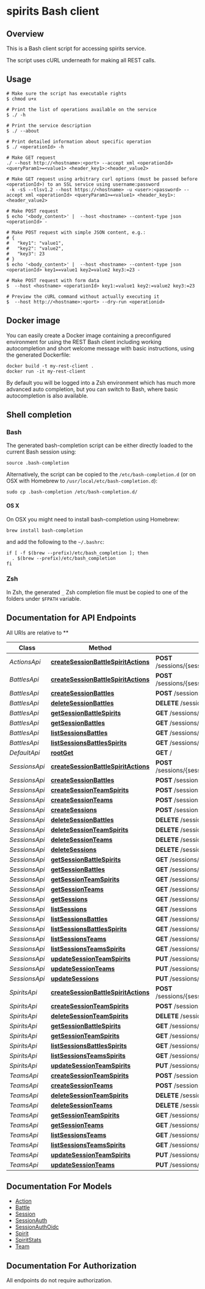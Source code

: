 # spirits Bash client

## Overview

This is a Bash client script for accessing spirits service.

The script uses cURL underneath for making all REST calls.

## Usage

```shell
# Make sure the script has executable rights
$ chmod u+x 

# Print the list of operations available on the service
$ ./ -h

# Print the service description
$ ./ --about

# Print detailed information about specific operation
$ ./ <operationId> -h

# Make GET request
./ --host http://<hostname>:<port> --accept xml <operationId> <queryParam1>=<value1> <header_key1>:<header_value2>

# Make GET request using arbitrary curl options (must be passed before <operationId>) to an SSL service using username:password
 -k -sS --tlsv1.2 --host https://<hostname> -u <user>:<password> --accept xml <operationId> <queryParam1>=<value1> <header_key1>:<header_value2>

# Make POST request
$ echo '<body_content>' |  --host <hostname> --content-type json <operationId> -

# Make POST request with simple JSON content, e.g.:
# {
#   "key1": "value1",
#   "key2": "value2",
#   "key3": 23
# }
$ echo '<body_content>' |  --host <hostname> --content-type json <operationId> key1==value1 key2=value2 key3:=23 -

# Make POST request with form data
$  --host <hostname> <operationId> key1:=value1 key2:=value2 key3:=23

# Preview the cURL command without actually executing it
$  --host http://<hostname>:<port> --dry-run <operationid>

```

## Docker image

You can easily create a Docker image containing a preconfigured environment
for using the REST Bash client including working autocompletion and short
welcome message with basic instructions, using the generated Dockerfile:

```shell
docker build -t my-rest-client .
docker run -it my-rest-client
```

By default you will be logged into a Zsh environment which has much more
advanced auto completion, but you can switch to Bash, where basic autocompletion
is also available.

## Shell completion

### Bash

The generated bash-completion script can be either directly loaded to the current Bash session using:

```shell
source .bash-completion
```

Alternatively, the script can be copied to the `/etc/bash-completion.d` (or on OSX with Homebrew to `/usr/local/etc/bash-completion.d`):

```shell
sudo cp .bash-completion /etc/bash-completion.d/
```

#### OS X

On OSX you might need to install bash-completion using Homebrew:

```shell
brew install bash-completion
```

and add the following to the `~/.bashrc`:

```shell
if [ -f $(brew --prefix)/etc/bash_completion ]; then
  . $(brew --prefix)/etc/bash_completion
fi
```

### Zsh

In Zsh, the generated `_` Zsh completion file must be copied to one of the folders under `$FPATH` variable.

## Documentation for API Endpoints

All URIs are relative to **

Class | Method | HTTP request | Description
------------ | ------------- | ------------- | -------------
*ActionsApi* | [**createSessionBattleSpiritActions**](docs/ActionsApi.md#createsessionbattlespiritactions) | **POST** /sessions/{sessionName}/battles/{battleName}/spirits/{spiritName}/actions | 
*BattlesApi* | [**createSessionBattleSpiritActions**](docs/BattlesApi.md#createsessionbattlespiritactions) | **POST** /sessions/{sessionName}/battles/{battleName}/spirits/{spiritName}/actions | 
*BattlesApi* | [**createSessionBattles**](docs/BattlesApi.md#createsessionbattles) | **POST** /sessions/{sessionName}/battles | 
*BattlesApi* | [**deleteSessionBattles**](docs/BattlesApi.md#deletesessionbattles) | **DELETE** /sessions/{sessionName}/battles/{battleName} | 
*BattlesApi* | [**getSessionBattleSpirits**](docs/BattlesApi.md#getsessionbattlespirits) | **GET** /sessions/{sessionName}/battles/{battleName}/spirits/{spiritName} | 
*BattlesApi* | [**getSessionBattles**](docs/BattlesApi.md#getsessionbattles) | **GET** /sessions/{sessionName}/battles/{battleName} | 
*BattlesApi* | [**listSessionsBattles**](docs/BattlesApi.md#listsessionsbattles) | **GET** /sessions/{sessionName}/battles | 
*BattlesApi* | [**listSessionsBattlesSpirits**](docs/BattlesApi.md#listsessionsbattlesspirits) | **GET** /sessions/{sessionName}/battles/{battleName}/spirits | 
*DefaultApi* | [**rootGet**](docs/DefaultApi.md#rootget) | **GET** / | 
*SessionsApi* | [**createSessionBattleSpiritActions**](docs/SessionsApi.md#createsessionbattlespiritactions) | **POST** /sessions/{sessionName}/battles/{battleName}/spirits/{spiritName}/actions | 
*SessionsApi* | [**createSessionBattles**](docs/SessionsApi.md#createsessionbattles) | **POST** /sessions/{sessionName}/battles | 
*SessionsApi* | [**createSessionTeamSpirits**](docs/SessionsApi.md#createsessionteamspirits) | **POST** /sessions/{sessionName}/teams/{teamName}/spirits | 
*SessionsApi* | [**createSessionTeams**](docs/SessionsApi.md#createsessionteams) | **POST** /sessions/{sessionName}/teams | 
*SessionsApi* | [**createSessions**](docs/SessionsApi.md#createsessions) | **POST** /sessions | 
*SessionsApi* | [**deleteSessionBattles**](docs/SessionsApi.md#deletesessionbattles) | **DELETE** /sessions/{sessionName}/battles/{battleName} | 
*SessionsApi* | [**deleteSessionTeamSpirits**](docs/SessionsApi.md#deletesessionteamspirits) | **DELETE** /sessions/{sessionName}/teams/{teamName}/spirits/{spiritName} | 
*SessionsApi* | [**deleteSessionTeams**](docs/SessionsApi.md#deletesessionteams) | **DELETE** /sessions/{sessionName}/teams/{teamName} | 
*SessionsApi* | [**deleteSessions**](docs/SessionsApi.md#deletesessions) | **DELETE** /sessions/{sessionName} | 
*SessionsApi* | [**getSessionBattleSpirits**](docs/SessionsApi.md#getsessionbattlespirits) | **GET** /sessions/{sessionName}/battles/{battleName}/spirits/{spiritName} | 
*SessionsApi* | [**getSessionBattles**](docs/SessionsApi.md#getsessionbattles) | **GET** /sessions/{sessionName}/battles/{battleName} | 
*SessionsApi* | [**getSessionTeamSpirits**](docs/SessionsApi.md#getsessionteamspirits) | **GET** /sessions/{sessionName}/teams/{teamName}/spirits/{spiritName} | 
*SessionsApi* | [**getSessionTeams**](docs/SessionsApi.md#getsessionteams) | **GET** /sessions/{sessionName}/teams/{teamName} | 
*SessionsApi* | [**getSessions**](docs/SessionsApi.md#getsessions) | **GET** /sessions/{sessionName} | 
*SessionsApi* | [**listSessions**](docs/SessionsApi.md#listsessions) | **GET** /sessions | 
*SessionsApi* | [**listSessionsBattles**](docs/SessionsApi.md#listsessionsbattles) | **GET** /sessions/{sessionName}/battles | 
*SessionsApi* | [**listSessionsBattlesSpirits**](docs/SessionsApi.md#listsessionsbattlesspirits) | **GET** /sessions/{sessionName}/battles/{battleName}/spirits | 
*SessionsApi* | [**listSessionsTeams**](docs/SessionsApi.md#listsessionsteams) | **GET** /sessions/{sessionName}/teams | 
*SessionsApi* | [**listSessionsTeamsSpirits**](docs/SessionsApi.md#listsessionsteamsspirits) | **GET** /sessions/{sessionName}/teams/{teamName}/spirits | 
*SessionsApi* | [**updateSessionTeamSpirits**](docs/SessionsApi.md#updatesessionteamspirits) | **PUT** /sessions/{sessionName}/teams/{teamName}/spirits/{spiritName} | 
*SessionsApi* | [**updateSessionTeams**](docs/SessionsApi.md#updatesessionteams) | **PUT** /sessions/{sessionName}/teams/{teamName} | 
*SessionsApi* | [**updateSessions**](docs/SessionsApi.md#updatesessions) | **PUT** /sessions/{sessionName} | 
*SpiritsApi* | [**createSessionBattleSpiritActions**](docs/SpiritsApi.md#createsessionbattlespiritactions) | **POST** /sessions/{sessionName}/battles/{battleName}/spirits/{spiritName}/actions | 
*SpiritsApi* | [**createSessionTeamSpirits**](docs/SpiritsApi.md#createsessionteamspirits) | **POST** /sessions/{sessionName}/teams/{teamName}/spirits | 
*SpiritsApi* | [**deleteSessionTeamSpirits**](docs/SpiritsApi.md#deletesessionteamspirits) | **DELETE** /sessions/{sessionName}/teams/{teamName}/spirits/{spiritName} | 
*SpiritsApi* | [**getSessionBattleSpirits**](docs/SpiritsApi.md#getsessionbattlespirits) | **GET** /sessions/{sessionName}/battles/{battleName}/spirits/{spiritName} | 
*SpiritsApi* | [**getSessionTeamSpirits**](docs/SpiritsApi.md#getsessionteamspirits) | **GET** /sessions/{sessionName}/teams/{teamName}/spirits/{spiritName} | 
*SpiritsApi* | [**listSessionsBattlesSpirits**](docs/SpiritsApi.md#listsessionsbattlesspirits) | **GET** /sessions/{sessionName}/battles/{battleName}/spirits | 
*SpiritsApi* | [**listSessionsTeamsSpirits**](docs/SpiritsApi.md#listsessionsteamsspirits) | **GET** /sessions/{sessionName}/teams/{teamName}/spirits | 
*SpiritsApi* | [**updateSessionTeamSpirits**](docs/SpiritsApi.md#updatesessionteamspirits) | **PUT** /sessions/{sessionName}/teams/{teamName}/spirits/{spiritName} | 
*TeamsApi* | [**createSessionTeamSpirits**](docs/TeamsApi.md#createsessionteamspirits) | **POST** /sessions/{sessionName}/teams/{teamName}/spirits | 
*TeamsApi* | [**createSessionTeams**](docs/TeamsApi.md#createsessionteams) | **POST** /sessions/{sessionName}/teams | 
*TeamsApi* | [**deleteSessionTeamSpirits**](docs/TeamsApi.md#deletesessionteamspirits) | **DELETE** /sessions/{sessionName}/teams/{teamName}/spirits/{spiritName} | 
*TeamsApi* | [**deleteSessionTeams**](docs/TeamsApi.md#deletesessionteams) | **DELETE** /sessions/{sessionName}/teams/{teamName} | 
*TeamsApi* | [**getSessionTeamSpirits**](docs/TeamsApi.md#getsessionteamspirits) | **GET** /sessions/{sessionName}/teams/{teamName}/spirits/{spiritName} | 
*TeamsApi* | [**getSessionTeams**](docs/TeamsApi.md#getsessionteams) | **GET** /sessions/{sessionName}/teams/{teamName} | 
*TeamsApi* | [**listSessionsTeams**](docs/TeamsApi.md#listsessionsteams) | **GET** /sessions/{sessionName}/teams | 
*TeamsApi* | [**listSessionsTeamsSpirits**](docs/TeamsApi.md#listsessionsteamsspirits) | **GET** /sessions/{sessionName}/teams/{teamName}/spirits | 
*TeamsApi* | [**updateSessionTeamSpirits**](docs/TeamsApi.md#updatesessionteamspirits) | **PUT** /sessions/{sessionName}/teams/{teamName}/spirits/{spiritName} | 
*TeamsApi* | [**updateSessionTeams**](docs/TeamsApi.md#updatesessionteams) | **PUT** /sessions/{sessionName}/teams/{teamName} | 


## Documentation For Models

 - [Action](docs/Action.md)
 - [Battle](docs/Battle.md)
 - [Session](docs/Session.md)
 - [SessionAuth](docs/SessionAuth.md)
 - [SessionAuthOidc](docs/SessionAuthOidc.md)
 - [Spirit](docs/Spirit.md)
 - [SpiritStats](docs/SpiritStats.md)
 - [Team](docs/Team.md)


## Documentation For Authorization

 All endpoints do not require authorization.

